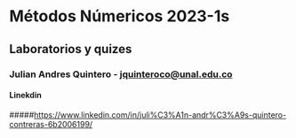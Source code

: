 #  Métodos Númericos 2023-1s
## Laboratorios y quizes 

### Julian Andres Quintero - jquinteroco@unal.edu.co
#### Linekdin 
#####https://www.linkedin.com/in/juli%C3%A1n-andr%C3%A9s-quintero-contreras-6b2006199/
